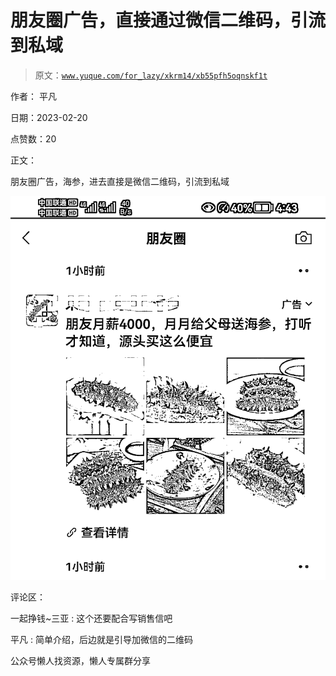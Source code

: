 # 朋友圈广告，直接通过微信二维码，引流到私域

> 原文：[`www.yuque.com/for_lazy/xkrm14/xb55pfh5oqnskf1t`](https://www.yuque.com/for_lazy/xkrm14/xb55pfh5oqnskf1t)



作者： 平凡



日期：2023-02-20



点赞数：20



正文：



朋友圈广告，海参，进去直接是微信二维码，引流到私域



![](img/01cdc6968f9d145761d96f9853cc43e1.png)  

评论区：



一起挣钱~三亚 : 这个还要配合写销售信吧



平凡 : 简单介绍，后边就是引导加微信的二维码



公众号懒人找资源，懒人专属群分享

</ne-p>